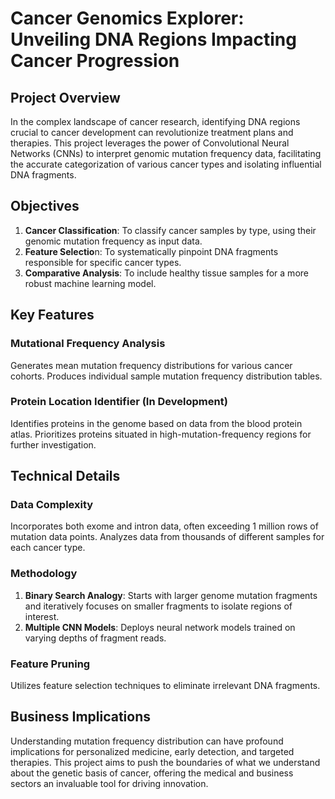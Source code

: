 # Cancer Genomics Explorer: Unveiling DNA Regions Impacting Cancer Progression
## Project Overview
In the complex landscape of cancer research, identifying DNA regions crucial to cancer development can revolutionize treatment plans and therapies. This project leverages the power of Convolutional Neural Networks (CNNs) to interpret genomic mutation frequency data, facilitating the accurate categorization of various cancer types and isolating influential DNA fragments.

## Objectives
1. **Cancer Classification**: To classify cancer samples by type, using their genomic mutation frequency as input data.
2. **Feature Selectio**n: To systematically pinpoint DNA fragments responsible for specific cancer types.
3. **Comparative Analysis**: To include healthy tissue samples for a more robust machine learning model.
## Key Features
### Mutational Frequency Analysis
Generates mean mutation frequency distributions for various cancer cohorts.
Produces individual sample mutation frequency distribution tables.
### Protein Location Identifier (In Development)
Identifies proteins in the genome based on data from the blood protein atlas.
Prioritizes proteins situated in high-mutation-frequency regions for further investigation.
## Technical Details
### Data Complexity
Incorporates both exome and intron data, often exceeding 1 million rows of mutation data points.
Analyzes data from thousands of different samples for each cancer type.
### Methodology
1. **Binary Search Analogy**: Starts with larger genome mutation fragments and iteratively focuses on smaller fragments to isolate regions of interest.
2. **Multiple CNN Models**: Deploys neural network models trained on varying depths of fragment reads.
### Feature Pruning
Utilizes feature selection techniques to eliminate irrelevant DNA fragments.
## Business Implications
Understanding mutation frequency distribution can have profound implications for personalized medicine, early detection, and targeted therapies. This project aims to push the boundaries of what we understand about the genetic basis of cancer, offering the medical and business sectors an invaluable tool for driving innovation.


